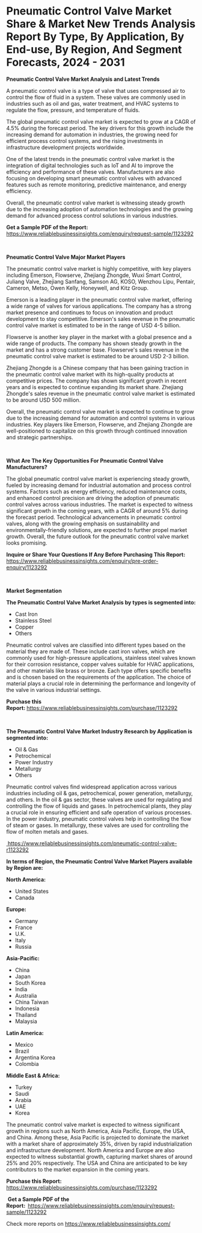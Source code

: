 <p><h1>Pneumatic Control Valve Market Share & Market New Trends Analysis Report By Type, By Application, By End-use, By Region, And Segment Forecasts, 2024 - 2031</h1></p><p><strong>Pneumatic Control Valve Market Analysis and Latest Trends</strong></p>
<p><p>A pneumatic control valve is a type of valve that uses compressed air to control the flow of fluid in a system. These valves are commonly used in industries such as oil and gas, water treatment, and HVAC systems to regulate the flow, pressure, and temperature of fluids.</p><p>The global pneumatic control valve market is expected to grow at a CAGR of 4.5% during the forecast period. The key drivers for this growth include the increasing demand for automation in industries, the growing need for efficient process control systems, and the rising investments in infrastructure development projects worldwide.</p><p>One of the latest trends in the pneumatic control valve market is the integration of digital technologies such as IoT and AI to improve the efficiency and performance of these valves. Manufacturers are also focusing on developing smart pneumatic control valves with advanced features such as remote monitoring, predictive maintenance, and energy efficiency.</p><p>Overall, the pneumatic control valve market is witnessing steady growth due to the increasing adoption of automation technologies and the growing demand for advanced process control solutions in various industries.</p></p>
<p><strong>Get a Sample PDF of the Report:&nbsp;</strong> <a href="https://www.reliablebusinessinsights.com/enquiry/request-sample/1123292">https://www.reliablebusinessinsights.com/enquiry/request-sample/1123292</a></p>
<p>&nbsp;</p>
<p><strong>Pneumatic Control Valve Major Market Players</strong></p>
<p><p>The pneumatic control valve market is highly competitive, with key players including Emerson, Flowserve, Zhejiang Zhongde, Wuxi Smart Control, Juliang Valve, Zhejiang Sanfang, Samson AG, KOSO, Wenzhou Lipu, Pentair, Cameron, Metso, Owen Kelly, Honeywell, and Kitz Group.</p><p>Emerson is a leading player in the pneumatic control valve market, offering a wide range of valves for various applications. The company has a strong market presence and continues to focus on innovation and product development to stay competitive. Emerson's sales revenue in the pneumatic control valve market is estimated to be in the range of USD 4-5 billion.</p><p>Flowserve is another key player in the market with a global presence and a wide range of products. The company has shown steady growth in the market and has a strong customer base. Flowserve's sales revenue in the pneumatic control valve market is estimated to be around USD 2-3 billion.</p><p>Zhejiang Zhongde is a Chinese company that has been gaining traction in the pneumatic control valve market with its high-quality products at competitive prices. The company has shown significant growth in recent years and is expected to continue expanding its market share. Zhejiang Zhongde's sales revenue in the pneumatic control valve market is estimated to be around USD 500 million.</p><p>Overall, the pneumatic control valve market is expected to continue to grow due to the increasing demand for automation and control systems in various industries. Key players like Emerson, Flowserve, and Zhejiang Zhongde are well-positioned to capitalize on this growth through continued innovation and strategic partnerships.</p></p>
<p>&nbsp;</p>
<p><strong>What Are The Key Opportunities For Pneumatic Control Valve Manufacturers?</strong></p>
<p><p>The global pneumatic control valve market is experiencing steady growth, fueled by increasing demand for industrial automation and process control systems. Factors such as energy efficiency, reduced maintenance costs, and enhanced control precision are driving the adoption of pneumatic control valves across various industries. The market is expected to witness significant growth in the coming years, with a CAGR of around 5% during the forecast period. Technological advancements in pneumatic control valves, along with the growing emphasis on sustainability and environmentally-friendly solutions, are expected to further propel market growth. Overall, the future outlook for the pneumatic control valve market looks promising.</p></p>
<p><strong>Inquire or Share Your Questions If Any Before Purchasing This Report:</strong> <a href="https://www.reliablebusinessinsights.com/enquiry/pre-order-enquiry/1123292">https://www.reliablebusinessinsights.com/enquiry/pre-order-enquiry/1123292</a></p>
<p>&nbsp;</p>
<p><strong>Market Segmentation</strong></p>
<p><strong>The Pneumatic Control Valve Market Analysis by types is segmented into:</strong></p>
<p><ul><li>Cast Iron</li><li>Stainless Steel</li><li>Copper</li><li>Others</li></ul></p>
<p><p>Pneumatic control valves are classified into different types based on the material they are made of. These include cast iron valves, which are commonly used for high-pressure applications, stainless steel valves known for their corrosion resistance, copper valves suitable for HVAC applications, and other materials like brass or bronze. Each type offers specific benefits and is chosen based on the requirements of the application. The choice of material plays a crucial role in determining the performance and longevity of the valve in various industrial settings.</p></p>
<p><strong>Purchase this Report:&nbsp;</strong><a href="https://www.reliablebusinessinsights.com/purchase/1123292">https://www.reliablebusinessinsights.com/purchase/1123292</a></p>
<p>&nbsp;</p>
<p><strong>The Pneumatic Control Valve Market Industry Research by Application is segmented into:</strong></p>
<p><ul><li>Oil & Gas</li><li>Petrochemical</li><li>Power Industry</li><li>Metallurgy</li><li>Others</li></ul></p>
<p><p>Pneumatic control valves find widespread application across various industries including oil & gas, petrochemical, power generation, metallurgy, and others. In the oil & gas sector, these valves are used for regulating and controlling the flow of liquids and gases. In petrochemical plants, they play a crucial role in ensuring efficient and safe operation of various processes. In the power industry, pneumatic control valves help in controlling the flow of steam or gases. In metallurgy, these valves are used for controlling the flow of molten metals and gases.</p></p>
<p><a href="https://www.reliablebusinessinsights.com/pneumatic-control-valve-r1123292">&nbsp;https://www.reliablebusinessinsights.com/pneumatic-control-valve-r1123292</a></p>
<p><strong>In terms of Region, the Pneumatic Control Valve Market Players available by Region are:</strong></p>
<p>
    <p> <strong> North America: </strong>
        <ul>
            <li>United States</li>
            <li>Canada</li>
        </ul>
        </p> 
    <p> <strong> Europe: </strong>
        <ul>
            <li>Germany</li>
            <li>France</li>
            <li>U.K.</li>
            <li>Italy</li>
            <li>Russia</li>
        </ul>
        </p> 
    <p> <strong> Asia-Pacific: </strong>
        <ul>
            <li>China</li>
            <li>Japan</li>
            <li>South Korea</li>
            <li>India</li>
            <li>Australia</li>
            <li>China Taiwan</li>
            <li>Indonesia</li>
            <li>Thailand</li>
            <li>Malaysia</li>
        </ul>
        </p> 
    <p> <strong> Latin America: </strong>
        <ul>
            <li>Mexico</li>
            <li>Brazil</li>
            <li>Argentina Korea</li>
            <li>Colombia</li>
        </ul>
        </p> 
    <p> <strong> Middle East & Africa: </strong>
        <ul>
            <li>Turkey</li>
            <li>Saudi</li>
            <li>Arabia</li>
            <li>UAE</li>
            <li>Korea</li>
        </ul>
    </p>
    </p>
<p><p>The pneumatic control valve market is expected to witness significant growth in regions such as North America, Asia Pacific, Europe, the USA, and China. Among these, Asia Pacific is projected to dominate the market with a market share of approximately 35%, driven by rapid industrialization and infrastructure development. North America and Europe are also expected to witness substantial growth, capturing market shares of around 25% and 20% respectively. The USA and China are anticipated to be key contributors to the market expansion in the coming years.</p></p>
<p><strong>Purchase this Report: </strong><a href="https://www.reliablebusinessinsights.com/purchase/1123292">https://www.reliablebusinessinsights.com/purchase/1123292</a></p>
<p>&nbsp;<strong>Get a Sample PDF of the Report:&nbsp;&nbsp;</strong><a href="https://www.reliablebusinessinsights.com/enquiry/request-sample/1123292">https://www.reliablebusinessinsights.com/enquiry/request-sample/1123292</a></p>
<p><strong></strong></p>
<p>Check more reports on <a href="https://www.reliablebusinessinsights.com/">https://www.reliablebusinessinsights.com/</a></p>